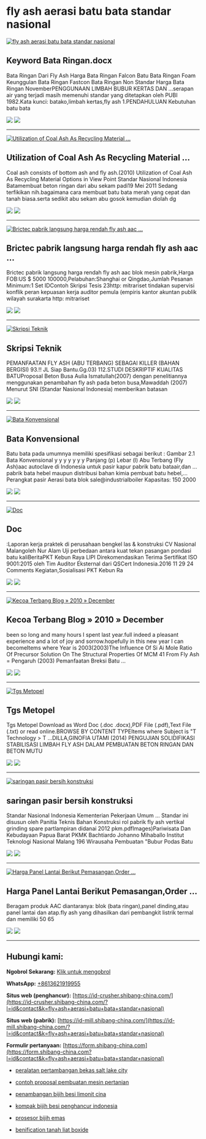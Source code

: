 # fly ash aerasi batu bata standar nasional

<a href="https://swt.shibang-china.com/?l=id&img&k=fly+ash+aerasi+batu+bata+standar+nasional" target="_blank">![fly ash aerasi batu bata standar nasional](http://static.shibang-china.com/all-800x300/913.jpg)</a>

## Keyword Bata Ringan.docx
Bata Ringan Dari Fly Ash Harga Bata Ringan Falcon Batu Bata Ringan Foam Keunggulan Bata Ringan Fastcon Bata Ringan Non Standar Harga Bata Ringan NovemberPENGGUNAAN LIMBAH BUBUR KERTAS DAN …serapan air yang terjadi masih memenuhi standar yang ditetapkan oleh PUBI 1982.Kata kunci: batako,limbah kertas,fly ash 1.PENDAHULUAN Kebutuhan batu bata


<a href="https://whatsapp.shibangsoft.com/WhatsApp.php" target="_blank" title="WhatsApp">![](http://static.shibang-china.com/icon/whatsapp.png)</a> <a href="https://swt.shibang-china.com/?l=id&icon&k=fly+ash+aerasi+batu+bata+standar+nasional" target="_blank">![](http://static.shibang-china.com/icon/chat-id.png)</a>

---

<a href="https://swt.shibang-china.com/?l=id&img&k=fly+ash+aerasi+batu+bata+standar+nasional" target="_blank">![Utilization of Coal Ash As Recycling Material …](http://static.shibang-china.com/all-800x300/1492.jpg)</a>

## Utilization of Coal Ash As Recycling Material …
Coal ash consists of bottom ash and fly ash.(2010) Utilization of Coal Ash As Recycling Material Options in View Point Standar Nasional Indonesia Batamembuat beton ringan dari abu sekam padi19 Mei 2011 Sedang terfikikan nih.bagaimana cara membuat batu bata merah yang cepat dan tanah biasa.serta sedikit abu sekam abu gosok kemudian diolah dg


<a href="https://whatsapp.shibangsoft.com/WhatsApp.php" target="_blank" title="WhatsApp">![](http://static.shibang-china.com/icon/whatsapp.png)</a> <a href="https://swt.shibang-china.com/?l=id&icon&k=fly+ash+aerasi+batu+bata+standar+nasional" target="_blank">![](http://static.shibang-china.com/icon/chat-id.png)</a>

---

<a href="https://swt.shibang-china.com/?l=id&img&k=fly+ash+aerasi+batu+bata+standar+nasional" target="_blank">![Brictec pabrik langsung harga rendah fly ash aac …](http://static.shibang-china.com/all-800x300/1132.jpg)</a>

## Brictec pabrik langsung harga rendah fly ash aac …
Brictec pabrik langsung harga rendah fly ash aac blok mesin pabrik,Harga FOB:US $ 5000 100000,Pelabuhan:Shanghai or Qingdao,Jumlah Pesanan Minimum:1 Set IDContoh Skripsi Tesis 23http: mitrariset tindakan supervisi konflik peran kepuasan kerja auditor pemula (empiris kantor akuntan publik wilayah surakarta http: mitrariset


<a href="https://whatsapp.shibangsoft.com/WhatsApp.php" target="_blank" title="WhatsApp">![](http://static.shibang-china.com/icon/whatsapp.png)</a> <a href="https://swt.shibang-china.com/?l=id&icon&k=fly+ash+aerasi+batu+bata+standar+nasional" target="_blank">![](http://static.shibang-china.com/icon/chat-id.png)</a>

---

<a href="https://swt.shibang-china.com/?l=id&img&k=fly+ash+aerasi+batu+bata+standar+nasional" target="_blank">![Skripsi Teknik](http://static.shibang-china.com/all-800x300/289.jpg)</a>

## Skripsi Teknik
PEMANFAATAN FLY ASH (ABU TERBANG) SEBAGAI KILLER (BAHAN BERGISI) 93.!! JL Siap Bantu.Gg.03) 112.STUDI DESKRIPTIF KUALITAS BATUProposal Beton Busa Aulia Ismatullah(2007) dengan penelitiannya menggunakan penambahan fly ash pada beton busa,Mawaddah (2007) Menurut SNI (Standar Nasional Indonesia) memberikan batasan


<a href="https://whatsapp.shibangsoft.com/WhatsApp.php" target="_blank" title="WhatsApp">![](http://static.shibang-china.com/icon/whatsapp.png)</a> <a href="https://swt.shibang-china.com/?l=id&icon&k=fly+ash+aerasi+batu+bata+standar+nasional" target="_blank">![](http://static.shibang-china.com/icon/chat-id.png)</a>

---

<a href="https://swt.shibang-china.com/?l=id&img&k=fly+ash+aerasi+batu+bata+standar+nasional" target="_blank">![Bata Konvensional](http://static.shibang-china.com/all-800x300/1009.jpg)</a>

## Bata Konvensional
Batu bata pada umumnya memiliki spesifikasi sebagai berikut : Gambar 2.1 Bata Konvensional y y y y y y y Panjang (p) Lebar (l) Abu Terbang (Fly Ash)aac autoclave di Indonesia untuk pasir kapur pabrik batu bataair,dan … pabrik bata hebel maupun distribusi bahan kimia pembuat batu hebel,… Perangkat pasir Aerasi bata blok sale@industrialboiler Kapasitas: 150 2000


<a href="https://whatsapp.shibangsoft.com/WhatsApp.php" target="_blank" title="WhatsApp">![](http://static.shibang-china.com/icon/whatsapp.png)</a> <a href="https://swt.shibang-china.com/?l=id&icon&k=fly+ash+aerasi+batu+bata+standar+nasional" target="_blank">![](http://static.shibang-china.com/icon/chat-id.png)</a>

---

<a href="https://swt.shibang-china.com/?l=id&img&k=fly+ash+aerasi+batu+bata+standar+nasional" target="_blank">![Doc](http://static.shibang-china.com/all-800x300/172.jpg)</a>

## Doc
:Laporan kerja praktek di perusahaan bengkel las & konstruksi CV Nasional Malangoleh Nur Alam Uji perbedaan antara kuat tekan pasangan pondasi batu kaliBeritaPKT Kebun Raya LIPI Direkomendasikan Terima Sertifikat ISO 9001:2015 oleh Tim Auditor Eksternal dari QSCert Indonesia.2016 11 29 24 Comments Kegiatan,Sosialisasi PKT Kebun Ra


<a href="https://whatsapp.shibangsoft.com/WhatsApp.php" target="_blank" title="WhatsApp">![](http://static.shibang-china.com/icon/whatsapp.png)</a> <a href="https://swt.shibang-china.com/?l=id&icon&k=fly+ash+aerasi+batu+bata+standar+nasional" target="_blank">![](http://static.shibang-china.com/icon/chat-id.png)</a>

---

<a href="https://swt.shibang-china.com/?l=id&img&k=fly+ash+aerasi+batu+bata+standar+nasional" target="_blank">![Kecoa Terbang Blog » 2010 » December](http://static.shibang-china.com/all-800x300/856.jpg)</a>

## Kecoa Terbang Blog » 2010 » December
been so long and many hours I spent last year.full indeed a pleasant experience and a lot of joy and sorrow.hopefully in this new year I can becomeItems where Year is 2003(2003)The Influence Of Si Ai Mole Ratio Of Precursor Solution On The Structural Properties Of MCM 41 From Fly Ash = Pengaruh (2003) Pemanfaatan Breksi Batu …


<a href="https://whatsapp.shibangsoft.com/WhatsApp.php" target="_blank" title="WhatsApp">![](http://static.shibang-china.com/icon/whatsapp.png)</a> <a href="https://swt.shibang-china.com/?l=id&icon&k=fly+ash+aerasi+batu+bata+standar+nasional" target="_blank">![](http://static.shibang-china.com/icon/chat-id.png)</a>

---

<a href="https://swt.shibang-china.com/?l=id&img&k=fly+ash+aerasi+batu+bata+standar+nasional" target="_blank">![Tgs Metopel](http://static.shibang-china.com/all-800x300/1048.jpg)</a>

## Tgs Metopel
Tgs Metopel Download as Word Doc (.doc .docx),PDF File (.pdf),Text File (.txt) or read online.BROWSE BY CONTENT TYPEItems where Subject is "T Technology > T …DILLA,GINOFIA UTAMI (2014) PENGUJIAN SOLIDIFIKASI STABILISASI LIMBAH FLY ASH DALAM PEMBUATAN BETON RINGAN DAN BETON MUTU


<a href="https://whatsapp.shibangsoft.com/WhatsApp.php" target="_blank" title="WhatsApp">![](http://static.shibang-china.com/icon/whatsapp.png)</a> <a href="https://swt.shibang-china.com/?l=id&icon&k=fly+ash+aerasi+batu+bata+standar+nasional" target="_blank">![](http://static.shibang-china.com/icon/chat-id.png)</a>

---

<a href="https://swt.shibang-china.com/?l=id&img&k=fly+ash+aerasi+batu+bata+standar+nasional" target="_blank">![saringan pasir bersih konstruksi](http://static.shibang-china.com/all-800x300/766.jpg)</a>

## saringan pasir bersih konstruksi
Standar Nasional Indonesia Kementerian Pekerjaan Umum … Standar ini disusun oleh Panitia Teknis Bahan Konstruksi rol pabrik fly ash vertikal grinding spare partlampiran didanai 2012 pkm.pdfImages)Pariwisata Dan Kebudayaan Papua Barat PKMK Bachtiardo Johanno Mihaballo Institut Teknologi Nasional Malang 196 Wirausaha Pembuatan "Bubur Podas Batu


<a href="https://whatsapp.shibangsoft.com/WhatsApp.php" target="_blank" title="WhatsApp">![](http://static.shibang-china.com/icon/whatsapp.png)</a> <a href="https://swt.shibang-china.com/?l=id&icon&k=fly+ash+aerasi+batu+bata+standar+nasional" target="_blank">![](http://static.shibang-china.com/icon/chat-id.png)</a>

---

<a href="https://swt.shibang-china.com/?l=id&img&k=fly+ash+aerasi+batu+bata+standar+nasional" target="_blank">![Harga Panel Lantai Berikut Pemasangan,Order …](http://static.shibang-china.com/all-800x300/1023.jpg)</a>

## Harga Panel Lantai Berikut Pemasangan,Order …
Beragam produk AAC diantaranya: blok (bata ringan),panel dinding,atau panel lantai dan atap.fly ash yang dihasilkan dari pembangkit listrik termal dan memiliki 50 65

<a href="https://whatsapp.shibangsoft.com/WhatsApp.php" target="_blank" title="WhatsApp">![](http://static.shibang-china.com/icon/whatsapp.png)</a> <a href="https://swt.shibang-china.com/?l=id&icon&k=fly+ash+aerasi+batu+bata+standar+nasional" target="_blank">![](http://static.shibang-china.com/icon/chat-id.png)</a>

---
## Hubungi kami:

**Ngobrol Sekarang:** [Klik untuk mengobrol](https://swt.shibang-china.com?l=id&contact&k=fly+ash+aerasi+batu+bata+standar+nasional)

**WhatsApp:**  [+8613621919955](https://whatsapp.shibangsoft.com/WhatsApp.php)

**Situs web (penghancur):** [https://id-crusher.shibang-china.com/](https://id-crusher.shibang-china.com/?l=id&contact&k=fly+ash+aerasi+batu+bata+standar+nasional)

**Situs web (pabrik):** [https://id-mill.shibang-china.com/](https://id-mill.shibang-china.com/?l=id&contact&k=fly+ash+aerasi+batu+bata+standar+nasional)

**Formulir pertanyaan:** [https://form.shibang-china.com](https://form.shibang-china.com?l=id&contact&k=fly+ash+aerasi+batu+bata+standar+nasional)

* [peralatan pertambangan bekas salt lake city](../17/peralatan%20pertambangan%20bekas%20salt%20lake%20city.md)

* [contoh proposal pembuatan mesin pertanian](../26/contoh%20proposal%20pembuatan%20mesin%20pertanian.md)

* [penambangan bijih besi limonit cina](../18/penambangan%20bijih%20besi%20limonit%20cina.md)

* [kompak bijih besi penghancur indonesia](../29/kompak%20bijih%20besi%20penghancur%20indonesia.md)

* [prosesor bijih emas](../19/prosesor%20bijih%20emas.md)

* [benification tanah liat boxide](../25/benification%20tanah%20liat%20boxide.md)